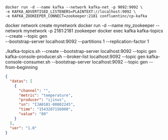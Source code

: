 ```shell
docker run -d --name kafka --network kafka-net -p 9092:9092 \
-e KAFKA_ADVERTISED_LISTENERS=PLAINTEXT://localhost:9092 \
-e KAFKA_ZOOKEEPER_CONNECT=zookeeper:2181 confluentinc/cp-kafka

```

docker network create mynetwork docker run -d --name my_zookeeper --network mynetwork -p 2181:2181 zookeeper docker exec
kafka kafka-topics --create --topic gen \
--bootstrap-server localhost:9092 --partitions 1 --replication-factor 1

./kafka-topics.sh --create --bootstrap-server localhost:9092 --topic gen 
kafka-console-producer.sh --broker-list localhost:9092 --topic gen
kafka-console-consumer.sh --bootstrap-server localhost:9092 --topic gen --from-beginning

```json
{
  "datas": [
    {
      "channel": "",
      "metric": "temperature",
      "producer": "ijinus",
      "sn": "IJA0101-00002245",
      "time": "1543207156000",
      "value": "80"
    }
  ],
  "ver": "1.0"
}

```